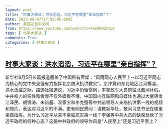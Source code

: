 ```yaml
---
layout: post
title: "时事大家谈：洪水滔滔，习近平在哪里“亲自指挥”？"
date: 2023-08-07T17:02:06.000Z
author: 美国之音中文网
from: https://www.youtube.com/watch?v=FSeQDHZktps
tags: [ 时事大家谈 ]
comments: True
categories: [ 时事大家谈 ]
---
```

<!--1691427726000-->
[时事大家谈：洪水滔滔，习近平在哪里“亲自指挥”？](https://www.youtube.com/watch?v=FSeQDHZktps)
------

<div>
新华社8月5日长篇报道覆盖了中国所有官媒：“风雨同心人民至上--以习近平同志为核心的党中央坚强有力指挥北京防汛抗洪救灾”。京津冀和东北地区江河横溢，洪水泛滥之际，路透社报道说，习近平仍循惯例，率党政军大员前往北戴河休假。中共权力的任性和傲慢不仅外媒看不懂，中国国内互联网和自媒体也通过大量转发江泽民、胡锦涛、朱镕基、温家宝和李克强等中共前领导人亲临抗洪第一线的视频和照片，表达对习近平的不满。更有网民质问：请教新华社，敢问习总书记在哪里亲自指挥。为什么习近平从来不亲临抗灾第一线？李强等中共大员的缺席反映了习近平政府的何种心态？这届中共政府的领导作风是“人民至上”还是习近平至上？
</div>
